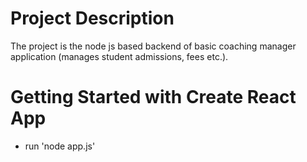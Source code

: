 # Project Description
The project is the node js based backend of basic coaching manager application (manages student admissions, fees etc.).

# Getting Started with Create React App

* run 'node app.js'

